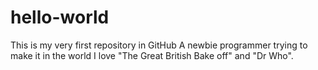 # hello-world
This is my very first repository in GitHub
A newbie programmer trying to make it in the world
I love "The Great British Bake off" and "Dr Who".
